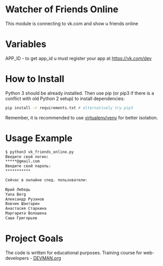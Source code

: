 # Watcher of Friends Online

This module is connecting to vk.com and show u friends online

# Variables

APP_ID - to get app_id u must register your app at https://vk.com/dev

# How to Install

Python 3 should be already installed. Then use pip (or pip3 if there is a conflict with old Python 2 setup) to install dependencies:

```bash
pip install -r requirements.txt # alternatively try pip3
```

Remember, it is recommended to use [virtualenv/venv](https://devman.org/encyclopedia/pip/pip_virtualenv/) for better isolation.

# Usage Example

```bash
$ python3 vk_friends_online.py
Введите свой логин:
*****@gmail.com
Введите свой пароль:
***********

Сейчас в онлайне след. пользователи:
    
Юрий Лебедь
Yana Berg
Александр Рузанов
Вовчик Шантарин
Анастасия Старкина
Маргарита Волошена
Саша Григорьев
```

# Project Goals

The code is written for educational purposes. Training course for web-developers - [DEVMAN.org](https://devman.org)
